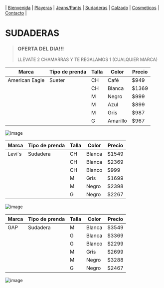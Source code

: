 | [Bienvenida](./index.md) | [Playeras](./playeras.md) | [Jeans/Pants](./jeans.md) | [Sudaderas](./sudaderas.md) | [Calzado](./calzado.md) | [Cosmeticos](./cosmeticos.md) | [Contacto](./contacto.md) |


# SUDADERAS 
> ### OFERTA DEL DIA!!! 
>
>  LLEVATE 2 CHAMARRAS Y TE REGALAMOS 1 (CUALQUIER MARCA)

| Marca | Tipo de prenda | Talla |  Color | Precio | 
|-------|----------------|-------|--------|-------|
| American Eagle | Sueter | CH |Café | $949 | 
|      |  | CH | Blanca | $1369 | 
|      |  | M | Negro | $999 | 
|      |  | M | Azul | $899 | 
|      |  | M | Gris | $987 | 
|      |  |G | Amarillo | $967 | 

![image](https://user-images.githubusercontent.com/100168785/157765048-d4ee32ef-4768-451f-94d4-3bb791435087.png)


| Marca | Tipo de prenda | Talla |  Color | Precio | 
|-------|----------------|-------|--------|-------|
| Levi´s | Sudadera | CH |Blanca | $1549 | 
|      |  | CH | Blanca | $2369 | 
|      |  | CH | Blanco | $999 | 
|      |  | M | Gris | $1699 | 
|      |  | M |Negro | $2398 | 
|      |  |G | Negro | $2267 | 

![image](https://user-images.githubusercontent.com/100168785/157765110-da9d6bf4-32e6-456e-99dd-3a6f0cf27d85.png)


| Marca | Tipo de prenda | Talla |  Color | Precio | 
|-------|----------------|-------|--------|-------|
| GAP | Sudadera | M |Blanca | $3549 | 
|      |  | G | Blanca | $3369 | 
|      |  | G | Blanco | $2299 | 
|      |  | M | Gris | $2699 | 
|      |  | M |Negro | $3288 | 
|      |  |G | Negro | $2467 | 


![image](https://user-images.githubusercontent.com/100168785/157765182-536b351a-00fc-4a41-a5bb-798661657da6.png)

